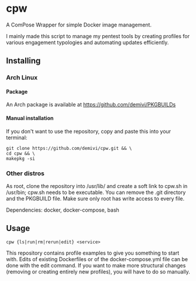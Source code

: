 # cpw

A ComPose Wrapper for simple Docker image management.

I mainly made this script to manage my pentest tools by creating profiles for various engagement typologies and automating updates efficiently.

## Installing

### Arch Linux

#### Package

An Arch package is available at https://github.com/demivi/PKGBUILDs

#### Manual installation

If you don't want to use the repository, copy and paste this into your terminal:
```
git clone https://github.com/demivi/cpw.git && \
cd cpw && \
makepkg -si
```

### Other distros

As root, clone the repository into /usr/lib/ and create a soft link to cpw.sh in /usr/bin; cpw.sh needs to be executable. You can remove the .git directory and the PKGBUILD file. Make sure only root has write access to every file.

Dependencies: docker, docker-compose, bash

## Usage

```
cpw {ls|run|rm|rerun|edit} <service>
```

This repository contains profile examples to give you something to start with. Edits of existing Dockerfiles or of the docker-compose.yml file can be done with the edit command. If you want to make more structural changes (removing or creating entirely new profiles), you will have to do so manually.
